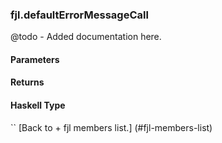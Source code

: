 ### fjl.defaultErrorMessageCall
@todo - Added documentation here.

#### Parameters

#### Returns
 
#### Haskell Type
``
[Back to  + fjl members list.]
(#fjl-members-list)
